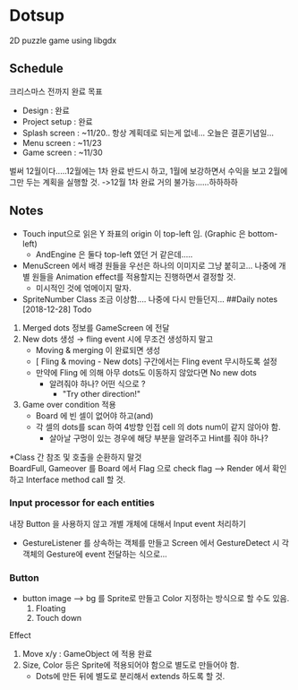 # Dotsup
2D puzzle game using libgdx

## Schedule
크리스마스 전까지 완료 목표 
* Design : 완료
* Project setup : 완료
* Splash screen : ~11/20.. 항상 계획데로 되는게 없네... 오늘은 결혼기념일...
* Menu screen : ~11/23
* Game screen : ~11/30

벌써 12월이다.....12월에는 1차 완료 반드시 하고, 1월에 보강하면서 수익을 보고 2월에 그만 두는 계획을 실행할 것.
->12월 1차 완료 거의 불가능......하하하하

## Notes
* Touch input으로 읽은 Y 좌표의 origin 이 top-left 임. (Graphic 은 bottom-left)
    * AndEngine 은 둘다 top-left 였던 거 같은데.....
* MenuScreen 에서 배경 원들을 우선은 하나의 이미지로 그냥 붙히고... 나중에 개별 원들을 Animation effect를 적용할지는 진행하면서 결정할 것.
    * 미시적인 것에 얶메이지 말자.        
* SpriteNumber Class 조금 이상함.... 나중에 다시 만들던지...
##Daily notes
[2018-12-28]
Todo
1. Merged dots 정보를 GameScreen 에 전달
2. New dots 생성 → fling event 시에 무조건 생성하지 말고 
    * Moving & merging 이 완료되면 생성
    * [ Fling & moving - New dots] 구간에서는 Fling event 무시하도록 설정
    * 만약에 Fling 에 의해 아무 dots도 이동하지 않았다면 No new dots 
        * 알려줘야 하나? 어떤 식으로 ?
            * "Try other direction!"
3. Game over condition 적용
    * Board 에 빈 셀이 없어야 하고(and)
    * 각 셀의 dots를 scan 하여 4방향 인접 cell 의 dots num이 같지 않아야 함.
        * 살아날 구멍이 있는 경우에 해당 부분을 알려주고 Hint를 줘야 하나?

*Class 간 참조 및 호출을 순환하지 말것       
BoardFull, Gameover 를 Board 에서 Flag 으로 check flag --> Render 에서 확인하고 Interface method call 할 것. 
        

### Input processor for each entities
내장 Button 을 사용하지 않고 개별 개체에 대해서 Input event 처리하기
* GestureListener 를 상속하는 객체를 만들고 Screen 에서 GestureDetect 시 각 객체의 Gesture에 event 전달하는 식으로...

### Button
* button image --> bg 를 Sprite로 만들고 Color 지정하는 방식으로 할 수도 있음.
    1. Floating
    2. Touch down


Effect
1. Move x/y : GameObject 에 적용 완료
2. Size, Color 등은 Sprite에 적용되어야 함으로 별도로 만들어야 함.
    * Dots에 만든 뒤에 별도로 분리해서 extends 하도록 할 것.
    
    
    

